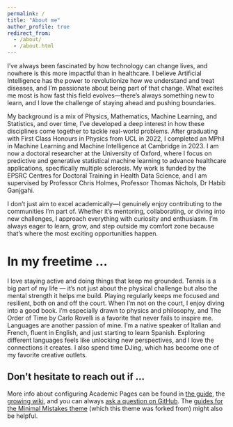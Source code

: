 ```yaml
---
permalink: /
title: "About me"
author_profile: true
redirect_from: 
  - /about/
  - /about.html
---
```

I’ve always been fascinated by how technology can change lives, and nowhere is this more impactful than in healthcare. I believe Artificial Intelligence has the power to revolutionize how we understand and treat diseases, and I’m passionate about being part of that change. What excites me most is how fast this field evolves—there’s always something new to learn, and I love the challenge of staying ahead and pushing boundaries.

My background is a mix of Physics, Mathematics, Machine Learning, and Statistics, and over time, I’ve developed a deep interest in how these disciplines come together to tackle real-world problems. After graduating with First Class Honours in Physics from UCL in 2022, I completed an MPhil in Machine Learning and Machine Intelligence at Cambridge in 2023. I am now a doctoral researcher at the University of Oxford, where I focus on predictive and generative statistical machine learning to advance healthcare applications, specifically multiple sclerosis. My work is funded by the EPSRC Centres for Doctoral Training in Health Data Science, and I am supervised by Professor Chris Holmes, Professor Thomas Nichols, Dr Habib Ganjgahi.

I don’t just aim to excel academically—I genuinely enjoy contributing to the communities I’m part of. Whether it’s mentoring, collaborating, or diving into new challenges, I approach everything with curiosity and enthusiasm. I’m always eager to learn, grow, and step outside my comfort zone because that’s where the most exciting opportunities happen.

In my freetime ...
======
I love staying active and doing things that keep me grounded. Tennis is a big part of my life — it’s not just about the physical challenge but also the mental strength it helps me build. Playing regularly keeps me focused and resilient, both on and off the court.
When I’m not on the court, I enjoy diving into a good book. I’m especially drawn to physics and philosophy, and The Order of Time by Carlo Rovelli is a favorite that never fails to inspire me.
Languages are another passion of mine. I’m a native speaker of Italian and French, fluent in English, and just starting to learn Spanish. Exploring different languages feels like unlocking new perspectives, and I love the connections it creates. I also spend time DJing, which has become one of my favorite creative outlets.

Don't hesitate to reach out if ...
------
More info about configuring Academic Pages can be found in [the guide](https://academicpages.github.io/markdown/), the [growing wiki](https://github.com/academicpages/academicpages.github.io/wiki), and you can always [ask a question on GitHub](https://github.com/academicpages/academicpages.github.io/discussions). The [guides for the Minimal Mistakes theme](https://mmistakes.github.io/minimal-mistakes/docs/configuration/) (which this theme was forked from) might also be helpful.
